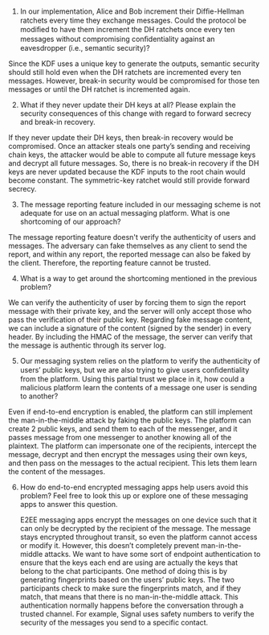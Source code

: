 1. In our implementation, Alice and Bob increment their Difﬁe-Hellman ratchets every time they exchange messages. Could the protocol be modiﬁed to have them increment the DH ratchets once every ten messages without compromising conﬁdentiality against an eavesdropper (i.e., semantic security)?

Since the KDF uses a unique key to generate the outputs, semantic security should still hold even when the DH ratchets are incremented every ten messages. However, break-in security would be compromised for those ten messages or until the DH ratchet is incremented again.

2. What if they never update their DH keys at all? Please explain the security consequences of this change with regard to forward secrecy and break-in recovery.

If they never update their DH keys, then break-in recovery would be compromised. Once an attacker steals one party’s sending and receiving chain keys, the attacker would be able to compute all future message keys and decrypt all future messages. So, there is no break-in recovery if the DH keys are never updated because the KDF inputs to the root chain would become constant. The symmetric-key ratchet would still provide forward secrecy.

3. The message reporting feature included in our messaging scheme is not adequate for use on an actual messaging platform. What is one shortcoming of our approach?

The message reporting feature doesn't verify the authenticity of users and messages. The adversary can fake themselves as any client to send the report, and within any report, the reported message can also be faked by the client. Therefore, the reporting feature cannot be trusted.

4. What is a way to get around the shortcoming mentioned in the previous problem?

We can verify the authenticity of user by forcing them to sign the report message with their private key, and the server will only accept those who pass the verification of their public key. Regarding fake message content, we can include a signature of the content (signed by the sender) in every header. By including the HMAC of the message, the server can verify that the message is authentic through its server log. 

5. Our messaging system relies on the platform to verify the authenticity of users’ public keys, but we are also trying to give users conﬁdentiality from the platform. Using this partial trust we place in it, how could a malicious platform learn the contents of a message one user is sending to another?

Even if end-to-end encryption is enabled, the platform can still implement the man-in-the-middle attack by faking the public keys. The platform can create 2 public keys, and send them to each of the messenger, and it passes message from one messenger to another knowing all of the plaintext. The platform can impersonate one of the recipients, intercept the message, decrypt and then encrypt the messages using their own keys, and then pass on the messages to the actual recipient. This lets them learn the content of the messages.

6. How do end-to-end encrypted messaging apps help users avoid this problem? Feel free to look this up or explore one of these messaging apps to answer this question.

   E2EE messaging apps encrypt the messages on one device such that it can only be decrypted by the recipient of the message. The message stays encrypted throughout transit, so even the platform cannot access or modify it. However, this doesn’t completely prevent man-in-the-middle attacks. We want to have some sort of endpoint authentication to ensure that the keys each end are using are actually the keys that belong to the chat participants. One method of doing this is by generating fingerprints based on the users’ public keys. The two participants check to make sure the fingerprints match, and if they match, that means that there is no man-in-the-middle attack. This authentication normally happens before the conversation through a trusted channel. For example, Signal uses safety numbers to verify the security of the messages you send to a specific contact. 